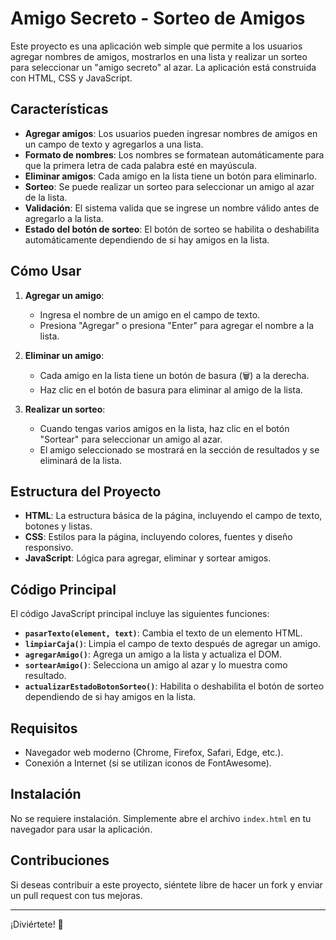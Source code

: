 # Amigo Secreto - Sorteo de Amigos

Este proyecto es una aplicación web simple que permite a los usuarios agregar nombres de amigos, mostrarlos en una lista y realizar un sorteo para seleccionar un "amigo secreto" al azar. La aplicación está construida con HTML, CSS y JavaScript.

## Características

- **Agregar amigos**: Los usuarios pueden ingresar nombres de amigos en un campo de texto y agregarlos a una lista.
- **Formato de nombres**: Los nombres se formatean automáticamente para que la primera letra de cada palabra esté en mayúscula.
- **Eliminar amigos**: Cada amigo en la lista tiene un botón para eliminarlo.
- **Sorteo**: Se puede realizar un sorteo para seleccionar un amigo al azar de la lista.
- **Validación**: El sistema valida que se ingrese un nombre válido antes de agregarlo a la lista.
- **Estado del botón de sorteo**: El botón de sorteo se habilita o deshabilita automáticamente dependiendo de si hay amigos en la lista.

## Cómo Usar

1. **Agregar un amigo**:
   - Ingresa el nombre de un amigo en el campo de texto.
   - Presiona "Agregar" o presiona "Enter" para agregar el nombre a la lista.

2. **Eliminar un amigo**:
   - Cada amigo en la lista tiene un botón de basura (🗑️) a la derecha.
   - Haz clic en el botón de basura para eliminar al amigo de la lista.

3. **Realizar un sorteo**:
   - Cuando tengas varios amigos en la lista, haz clic en el botón "Sortear" para seleccionar un amigo al azar.
   - El amigo seleccionado se mostrará en la sección de resultados y se eliminará de la lista.

## Estructura del Proyecto

- **HTML**: La estructura básica de la página, incluyendo el campo de texto, botones y listas.
- **CSS**: Estilos para la página, incluyendo colores, fuentes y diseño responsivo.
- **JavaScript**: Lógica para agregar, eliminar y sortear amigos.

## Código Principal

El código JavaScript principal incluye las siguientes funciones:

- **`pasarTexto(element, text)`**: Cambia el texto de un elemento HTML.
- **`limpiarCaja()`**: Limpia el campo de texto después de agregar un amigo.
- **`agregarAmigo()`**: Agrega un amigo a la lista y actualiza el DOM.
- **`sortearAmigo()`**: Selecciona un amigo al azar y lo muestra como resultado.
- **`actualizarEstadoBotonSorteo()`**: Habilita o deshabilita el botón de sorteo dependiendo de si hay amigos en la lista.

## Requisitos

- Navegador web moderno (Chrome, Firefox, Safari, Edge, etc.).
- Conexión a Internet (si se utilizan iconos de FontAwesome).

## Instalación

No se requiere instalación. Simplemente abre el archivo `index.html` en tu navegador para usar la aplicación.

## Contribuciones

Si deseas contribuir a este proyecto, siéntete libre de hacer un fork y enviar un pull request con tus mejoras.

---

¡Diviértete! 🎉

